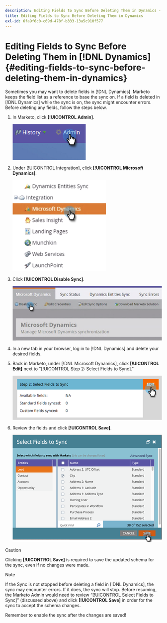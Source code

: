 ```yaml
---
description: Editing Fields to Sync Before Deleting Them in Dynamics - Marketo Docs - Product Documentation
title: Editing Fields to Sync Before Deleting Them in Dynamics
exl-id: 6fa9f6c0-c69d-478f-b333-13a5c910f577
---
```

# Editing Fields to Sync Before Deleting Them in [!DNL Dynamics] {#editing-fields-to-sync-before-deleting-them-in-dynamics}

Sometimes you may want to delete fields in [!DNL Dynamics]. Marketo keeps the field list as a reference to base the sync on. If a field is deleted in [!DNL Dynamics] while the sync is on, the sync might encounter errors. Before deleting any fields, follow the steps below.

1. In Marketo, click **[!UICONTROL Admin]**.

   ![](assets/sync-before-deleting-them-in-dynamics-1.png)

1. Under [!UICONTROL Integration], click **[!UICONTROL Microsoft Dynamics]**.

   ![](assets/sync-before-deleting-them-in-dynamics-2.png)

1. Click **[!UICONTROL Disable Sync]**.

   ![](assets/sync-before-deleting-them-in-dynamics-3.png)

1. In a new tab in your browser, log in to [!DNL Dynamics] and delete your desired fields.

1. Back in Marketo, under [!DNL Microsoft Dynamics], click **[!UICONTROL Edit]** next to "[!UICONTROL Step 2: Select Fields to Sync]."

   ![](assets/sync-before-deleting-them-in-dynamics-4.png)

1. Review the fields and click **[!UICONTROL Save]**.

   ![](assets/sync-before-deleting-them-in-dynamics-5.png)

>[!CAUTION]
>
>Clicking **[!UICONTROL Save]** is required to save the updated schema for the sync, even if no changes were made.

>[!NOTE]
>
>If the Sync is not stopped before deleting a field in [!DNL Dynamics], the sync may encounter errors. If it does, the sync will stop. Before resuming, the Marketo Admin would need to review “[!UICONTROL Select Fields to Sync]” (discussed above) and click **[!UICONTROL Save]** in order for the sync to accept the schema changes.

Remember to enable the sync after the changes are saved!
